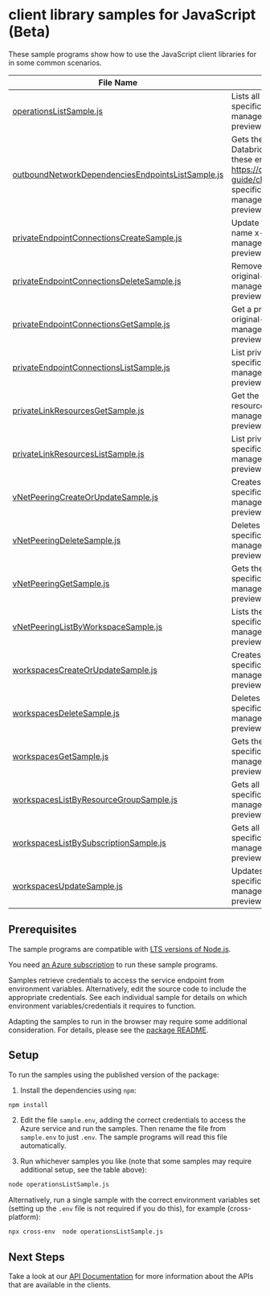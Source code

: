 # client library samples for JavaScript (Beta)

These sample programs show how to use the JavaScript client libraries for in some common scenarios.

| **File Name**                                                                                       | **Description**                                                                                                                                                                                                                                                                                                                                                                                                                                             |
| --------------------------------------------------------------------------------------------------- | ----------------------------------------------------------------------------------------------------------------------------------------------------------------------------------------------------------------------------------------------------------------------------------------------------------------------------------------------------------------------------------------------------------------------------------------------------------- |
| [operationsListSample.js][operationslistsample]                                                     | Lists all of the available RP operations. x-ms-original-file: specification/databricks/resource-manager/Microsoft.Databricks/preview/2021-04-01-preview/examples/OperationsList.json                                                                                                                                                                                                                                                                        |
| [outboundNetworkDependenciesEndpointsListSample.js][outboundnetworkdependenciesendpointslistsample] | Gets the list of endpoints that VNET Injected Workspace calls Azure Databricks Control Plane. You must configure outbound access with these endpoints. For more information, see https://docs.microsoft.com/en-us/azure/databricks/administration-guide/cloud-configurations/azure/udr x-ms-original-file: specification/databricks/resource-manager/Microsoft.Databricks/preview/2021-04-01-preview/examples/OutboundNetworkDependenciesEndpointsList.json |
| [privateEndpointConnectionsCreateSample.js][privateendpointconnectionscreatesample]                 | Update the status of a private endpoint connection with the specified name x-ms-original-file: specification/databricks/resource-manager/Microsoft.Databricks/preview/2021-04-01-preview/examples/PrivateEndpointConnectionsUpdate.json                                                                                                                                                                                                                     |
| [privateEndpointConnectionsDeleteSample.js][privateendpointconnectionsdeletesample]                 | Remove private endpoint connection with the specified name x-ms-original-file: specification/databricks/resource-manager/Microsoft.Databricks/preview/2021-04-01-preview/examples/PrivateEndpointConnectionsDelete.json                                                                                                                                                                                                                                     |
| [privateEndpointConnectionsGetSample.js][privateendpointconnectionsgetsample]                       | Get a private endpoint connection properties for a workspace x-ms-original-file: specification/databricks/resource-manager/Microsoft.Databricks/preview/2021-04-01-preview/examples/PrivateEndpointConnectionsGet.json                                                                                                                                                                                                                                      |
| [privateEndpointConnectionsListSample.js][privateendpointconnectionslistsample]                     | List private endpoint connections of the workspace x-ms-original-file: specification/databricks/resource-manager/Microsoft.Databricks/preview/2021-04-01-preview/examples/ListPrivateEndpointConnections.json                                                                                                                                                                                                                                               |
| [privateLinkResourcesGetSample.js][privatelinkresourcesgetsample]                                   | Get the specified private link resource for the given group id (sub-resource) x-ms-original-file: specification/databricks/resource-manager/Microsoft.Databricks/preview/2021-04-01-preview/examples/PrivateLinkResourcesGet.json                                                                                                                                                                                                                           |
| [privateLinkResourcesListSample.js][privatelinkresourceslistsample]                                 | List private link resources for a given workspace x-ms-original-file: specification/databricks/resource-manager/Microsoft.Databricks/preview/2021-04-01-preview/examples/ListPrivateLinkResources.json                                                                                                                                                                                                                                                      |
| [vNetPeeringCreateOrUpdateSample.js][vnetpeeringcreateorupdatesample]                               | Creates vNet Peering for workspace. x-ms-original-file: specification/databricks/resource-manager/Microsoft.Databricks/preview/2021-04-01-preview/examples/WorkspaceVirtualNetworkPeeringCreateOrUpdate.json                                                                                                                                                                                                                                                |
| [vNetPeeringDeleteSample.js][vnetpeeringdeletesample]                                               | Deletes the workspace vNetPeering. x-ms-original-file: specification/databricks/resource-manager/Microsoft.Databricks/preview/2021-04-01-preview/examples/WorkspaceVirtualNetworkPeeringDelete.json                                                                                                                                                                                                                                                         |
| [vNetPeeringGetSample.js][vnetpeeringgetsample]                                                     | Gets the workspace vNet Peering. x-ms-original-file: specification/databricks/resource-manager/Microsoft.Databricks/preview/2021-04-01-preview/examples/WorkspaceVirtualNetPeeringGet.json                                                                                                                                                                                                                                                                  |
| [vNetPeeringListByWorkspaceSample.js][vnetpeeringlistbyworkspacesample]                             | Lists the workspace vNet Peerings. x-ms-original-file: specification/databricks/resource-manager/Microsoft.Databricks/preview/2021-04-01-preview/examples/WorkspaceVirtualNetPeeringList.json                                                                                                                                                                                                                                                               |
| [workspacesCreateOrUpdateSample.js][workspacescreateorupdatesample]                                 | Creates a new workspace. x-ms-original-file: specification/databricks/resource-manager/Microsoft.Databricks/preview/2021-04-01-preview/examples/PrepareEncryption.json                                                                                                                                                                                                                                                                                      |
| [workspacesDeleteSample.js][workspacesdeletesample]                                                 | Deletes the workspace. x-ms-original-file: specification/databricks/resource-manager/Microsoft.Databricks/preview/2021-04-01-preview/examples/WorkspaceDelete.json                                                                                                                                                                                                                                                                                          |
| [workspacesGetSample.js][workspacesgetsample]                                                       | Gets the workspace. x-ms-original-file: specification/databricks/resource-manager/Microsoft.Databricks/preview/2021-04-01-preview/examples/WorkspaceGet.json                                                                                                                                                                                                                                                                                                |
| [workspacesListByResourceGroupSample.js][workspaceslistbyresourcegroupsample]                       | Gets all the workspaces within a resource group. x-ms-original-file: specification/databricks/resource-manager/Microsoft.Databricks/preview/2021-04-01-preview/examples/WorkspacesListByResourceGroup.json                                                                                                                                                                                                                                                  |
| [workspacesListBySubscriptionSample.js][workspaceslistbysubscriptionsample]                         | Gets all the workspaces within a subscription. x-ms-original-file: specification/databricks/resource-manager/Microsoft.Databricks/preview/2021-04-01-preview/examples/WorkspacesListBySubscription.json                                                                                                                                                                                                                                                     |
| [workspacesUpdateSample.js][workspacesupdatesample]                                                 | Updates a workspace. x-ms-original-file: specification/databricks/resource-manager/Microsoft.Databricks/preview/2021-04-01-preview/examples/WorkspaceUpdate.json                                                                                                                                                                                                                                                                                            |

## Prerequisites

The sample programs are compatible with [LTS versions of Node.js](https://github.com/nodejs/release#release-schedule).

You need [an Azure subscription][freesub] to run these sample programs.

Samples retrieve credentials to access the service endpoint from environment variables. Alternatively, edit the source code to include the appropriate credentials. See each individual sample for details on which environment variables/credentials it requires to function.

Adapting the samples to run in the browser may require some additional consideration. For details, please see the [package README][package].

## Setup

To run the samples using the published version of the package:

1. Install the dependencies using `npm`:

```bash
npm install
```

2. Edit the file `sample.env`, adding the correct credentials to access the Azure service and run the samples. Then rename the file from `sample.env` to just `.env`. The sample programs will read this file automatically.

3. Run whichever samples you like (note that some samples may require additional setup, see the table above):

```bash
node operationsListSample.js
```

Alternatively, run a single sample with the correct environment variables set (setting up the `.env` file is not required if you do this), for example (cross-platform):

```bash
npx cross-env  node operationsListSample.js
```

## Next Steps

Take a look at our [API Documentation][apiref] for more information about the APIs that are available in the clients.

[operationslistsample]: https://github.com/Azure/azure-sdk-for-js/blob/main/sdk/databricks/arm-databricks/samples/v3-beta/javascript/operationsListSample.js
[outboundnetworkdependenciesendpointslistsample]: https://github.com/Azure/azure-sdk-for-js/blob/main/sdk/databricks/arm-databricks/samples/v3-beta/javascript/outboundNetworkDependenciesEndpointsListSample.js
[privateendpointconnectionscreatesample]: https://github.com/Azure/azure-sdk-for-js/blob/main/sdk/databricks/arm-databricks/samples/v3-beta/javascript/privateEndpointConnectionsCreateSample.js
[privateendpointconnectionsdeletesample]: https://github.com/Azure/azure-sdk-for-js/blob/main/sdk/databricks/arm-databricks/samples/v3-beta/javascript/privateEndpointConnectionsDeleteSample.js
[privateendpointconnectionsgetsample]: https://github.com/Azure/azure-sdk-for-js/blob/main/sdk/databricks/arm-databricks/samples/v3-beta/javascript/privateEndpointConnectionsGetSample.js
[privateendpointconnectionslistsample]: https://github.com/Azure/azure-sdk-for-js/blob/main/sdk/databricks/arm-databricks/samples/v3-beta/javascript/privateEndpointConnectionsListSample.js
[privatelinkresourcesgetsample]: https://github.com/Azure/azure-sdk-for-js/blob/main/sdk/databricks/arm-databricks/samples/v3-beta/javascript/privateLinkResourcesGetSample.js
[privatelinkresourceslistsample]: https://github.com/Azure/azure-sdk-for-js/blob/main/sdk/databricks/arm-databricks/samples/v3-beta/javascript/privateLinkResourcesListSample.js
[vnetpeeringcreateorupdatesample]: https://github.com/Azure/azure-sdk-for-js/blob/main/sdk/databricks/arm-databricks/samples/v3-beta/javascript/vNetPeeringCreateOrUpdateSample.js
[vnetpeeringdeletesample]: https://github.com/Azure/azure-sdk-for-js/blob/main/sdk/databricks/arm-databricks/samples/v3-beta/javascript/vNetPeeringDeleteSample.js
[vnetpeeringgetsample]: https://github.com/Azure/azure-sdk-for-js/blob/main/sdk/databricks/arm-databricks/samples/v3-beta/javascript/vNetPeeringGetSample.js
[vnetpeeringlistbyworkspacesample]: https://github.com/Azure/azure-sdk-for-js/blob/main/sdk/databricks/arm-databricks/samples/v3-beta/javascript/vNetPeeringListByWorkspaceSample.js
[workspacescreateorupdatesample]: https://github.com/Azure/azure-sdk-for-js/blob/main/sdk/databricks/arm-databricks/samples/v3-beta/javascript/workspacesCreateOrUpdateSample.js
[workspacesdeletesample]: https://github.com/Azure/azure-sdk-for-js/blob/main/sdk/databricks/arm-databricks/samples/v3-beta/javascript/workspacesDeleteSample.js
[workspacesgetsample]: https://github.com/Azure/azure-sdk-for-js/blob/main/sdk/databricks/arm-databricks/samples/v3-beta/javascript/workspacesGetSample.js
[workspaceslistbyresourcegroupsample]: https://github.com/Azure/azure-sdk-for-js/blob/main/sdk/databricks/arm-databricks/samples/v3-beta/javascript/workspacesListByResourceGroupSample.js
[workspaceslistbysubscriptionsample]: https://github.com/Azure/azure-sdk-for-js/blob/main/sdk/databricks/arm-databricks/samples/v3-beta/javascript/workspacesListBySubscriptionSample.js
[workspacesupdatesample]: https://github.com/Azure/azure-sdk-for-js/blob/main/sdk/databricks/arm-databricks/samples/v3-beta/javascript/workspacesUpdateSample.js
[apiref]: https://docs.microsoft.com/javascript/api/@azure/arm-databricks?view=azure-node-preview
[freesub]: https://azure.microsoft.com/free/
[package]: https://github.com/Azure/azure-sdk-for-js/tree/main/sdk/databricks/arm-databricks/README.md

